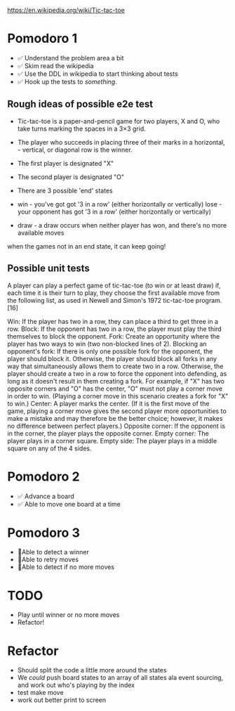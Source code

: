https://en.wikipedia.org/wiki/Tic-tac-toe

# Pomodoro 1
- ✅ Understand the problem area a bit
- ✅ Skim read the wikipedia
- ✅ Use the DDL in wikipedia to start thinking about tests
- ✅ Hook up the tests to _something_.

## Rough ideas of possible e2e test
- Tic-tac-toe is a paper-and-pencil game for two players, X and O, who take turns marking the spaces in a 3×3 grid.
- The player who succeeds in placing three of their marks in a horizontal, - vertical, or diagonal row is the winner.

- The first player is designated "X"
- The second player is designated "O"

- There are 3 possible 'end' states
- win - you've got got '3 in a row' (either horizontally or vertically)
lose - your opponent has got '3 in a row' (either horizontally or vertically)
- draw - a draw occurs when neither player has won, and there's no more available moves

when the games not in an end state, it can keep going!

## Possible unit tests
A player can play a perfect game of tic-tac-toe (to win or at least draw) if, each time it is their turn to play, they choose the first available move from the following list, as used in Newell and Simon's 1972 tic-tac-toe program.[16]

Win: If the player has two in a row, they can place a third to get three in a row.
Block: If the opponent has two in a row, the player must play the third themselves to block the opponent.
Fork: Create an opportunity where the player has two ways to win (two non-blocked lines of 2).
Blocking an opponent's fork: If there is only one possible fork for the opponent, the player should block it. Otherwise, the player should block all forks in any way that simultaneously allows them to create two in a row. Otherwise, the player should create a two in a row to force the opponent into defending, as long as it doesn't result in them creating a fork. For example, if "X" has two opposite corners and "O" has the center, "O" must not play a corner move in order to win. (Playing a corner move in this scenario creates a fork for "X" to win.)
Center: A player marks the center. (If it is the first move of the game, playing a corner move gives the second player more opportunities to make a mistake and may therefore be the better choice; however, it makes no difference between perfect players.)
Opposite corner: If the opponent is in the corner, the player plays the opposite corner.
Empty corner: The player plays in a corner square.
Empty side: The player plays in a middle square on any of the 4 sides.


# Pomodoro 2
- ✅ Advance a board
- ✅ Able to move one board at a time 


# Pomodoro 3
- 🔧Able to detect a winner
- 🔧Able to retry moves
- 🔧Able to detect if no more moves



# TODO
- Play until winner or no more moves
- Refactor!




# Refactor
- Should split the code a little more around the states
- We _could_ push board states to an array of all states ala event sourcing, and work out who's playing by the index
- test make move
- work out better print to screen
